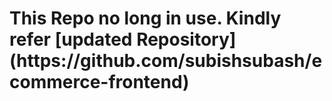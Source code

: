 <h1>This Repo no long in use. Kindly refer [updated Repository](https://github.com/subishsubash/ecommerce-frontend)</h1>

